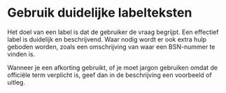 <!-- @license CC0-1.0 -->

# Gebruik duidelijke labelteksten

Het doel van een label is dat de gebruiker de vraag begrijpt. Een effectief label is duidelijk en beschrijvend. Waar nodig wordt er ook extra hulp geboden worden, zoals een omschrijving van waar een BSN-nummer te vinden is.

Wanneer je een afkorting gebruikt, of je moet jargon gebruiken omdat de officiële term verplicht is, geef dan in de beschrijving een voorbeeld of uitleg.
